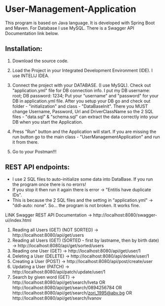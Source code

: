 
# User-Management-Application

This program is based on Java language.
It is developed with Spring Boot and Maven. 
For Database I use MySQL.
There is a Swagger API Documentation link below.

## Installation:

1. Download the source code.

2. Load the Project in your Integrated Development Environment (IDE). I use INTELIJ IDEA.

3. Connect the project with your DATABASE. (I use MySQL). Check out "application.yml" file for DB connection info. I put my DB username: root; DB password: 1234;
Put your "username" and "password" for your DB in application.yml file. After you setup your DB go and check out folder - "initialization" and class - "DataBaseInit".
There you MUST change Username, Password, Url and DriverClassName so the 2 SQL files - "data.sql" & "schema.sql" can extract the data correctly into your DB when you start the Application.

4. Press "Run" button and the Application will start. If you are missing the run button go to the main class - "UserManagementApplication" and run it from there.
   
5. Go to your Postman!!!





## REST API endpoints:

* I use 2 SQL files to auto-initialize some data into DataBase. If you run the program once there is no erorrs!
* If you stop it then run it again there is error -> "Entitis have duplicate IDs".
* This is because the 2 SQL files and the setting in "application.yml" -> "ddl-auto: none". So... the program is not broken. It works fine.

LINK Swagger REST API Documentation -> http://localhost:8080/swagger-ui/index.html

1. Reading all Users (GET) (NOT SORTED) -> http://localhost:8080/api/get/users
2. Reading all Users (GET) (SORTED - first by lastname, then by birth date) -> http://localhost:8080/api/get/sorted/users
3. Reading one User (GET) -> http://localhost:8080/api/get/user/1
4. Deleting a User (DELETE) -> http://localhost:8080/api/delete/user/1
5. Creating a User (POST) -> http://localhost:8080/api/post/create/user
6. Updating a User (PATCH) -> http://localhost:8080/api/patch/update/user/1
7. Search by given word (GET) -> http://localhost:8080/api/get/search/Iveta OR http://localhost:8080/api/get/search/0894256784 OR http://localhost:8080/api/get/search/zori_1995@abv.bg OR http://localhost:8080/api/get/search/Ivanov








